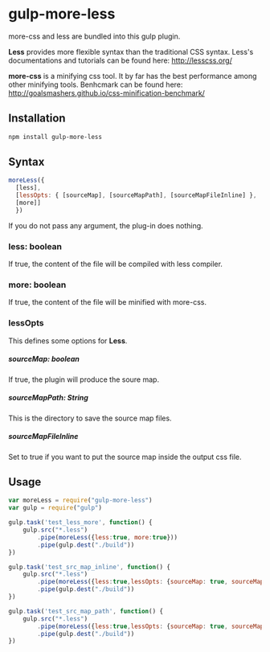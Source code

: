 # gulp-more-less
more-css and less are bundled into this gulp plugin.

**Less** provides more flexible syntax than the traditional CSS syntax. Less's documentations and tutorials can be found here:  http://lesscss.org/

**more-css** is a minifying css tool. It by far has the best performance among other minifying tools. Benhcmark can be found here: http://goalsmashers.github.io/css-minification-benchmark/

## Installation
```sh
npm install gulp-more-less
```

## Syntax
```javascript
moreLess({
  [less],
  [lessOpts: { [sourceMap], [sourceMapPath], [sourceMapFileInline] },
  [more]]
  })
```
If you do not pass any argument, the plug-in does nothing.
### less: boolean
If true, the content of the file will be compiled with less compiler.

### more: boolean
If true, the content of the file will be minified with more-css.

### lessOpts
This defines some options for __Less__.

##### sourceMap: boolean
If true, the plugin will produce the soure map.

##### sourceMapPath: String
This is the directory to save the source map files.

##### sourceMapFileInline
Set to true if you want to put the source map inside the output css file.

## Usage
```javascript
var moreLess = require("gulp-more-less")
var gulp = require("gulp")

gulp.task('test_less_more', function() {
    gulp.src("*.less")
        .pipe(moreLess({less:true, more:true}))
        .pipe(gulp.dest("./build"))
})

gulp.task('test_src_map_inline', function() {
    gulp.src("*.less")
        .pipe(moreLess({less:true,lessOpts: {sourceMap: true, sourceMapFileInline: true}}))
        .pipe(gulp.dest("./build"))
})

gulp.task('test_src_map_path', function() {
    gulp.src("*.less")
        .pipe(moreLess({less:true,lessOpts: {sourceMap: true, sourceMapPath: "./build" }}))
        .pipe(gulp.dest("./build"))
})
```

